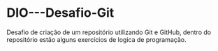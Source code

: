 # DIO---Desafio-Git
Desafio de criação de um repositório utilizando Git e GitHub, dentro do repositório estão alguns exercícios de logica de programação.
